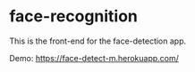 # face-recognition

This is the front-end for the face-detection app.

Demo: https://face-detect-m.herokuapp.com/